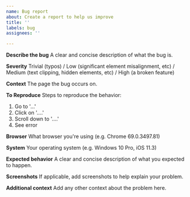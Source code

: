 ```yaml
---
name: Bug report
about: Create a report to help us improve
title: ''
labels: bug
assignees: ''

---
```


**Describe the bug**
A clear and concise description of what the bug is.

**Severity**
Trivial (typos) / Low (significant element misalignment, etc) / Medium (text clipping, hidden elements, etc) / High (a broken feature)

**Context**
The page the bug occurs on.

**To Reproduce**
Steps to reproduce the behavior:
1. Go to '...'
2. Click on '....'
3. Scroll down to '....'
4. See error

**Browser**
What browser you're using (e.g. Chrome 69.0.3497.81)

**System**
Your operating system (e.g. Windows 10 Pro, iOS 11.3)

**Expected behavior**
A clear and concise description of what you expected to happen.

**Screenshots**
If applicable, add screenshots to help explain your problem.

**Additional context**
Add any other context about the problem here.
